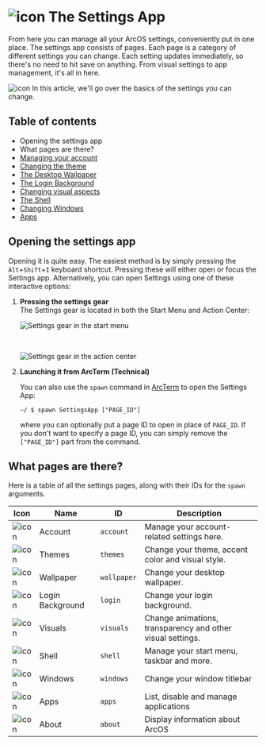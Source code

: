 <h1 class="image-header">
  <img src="#SettingsIcon" alt="icon" />
  <span>
    The Settings App
  </span>
</h1>

From here you can manage all your ArcOS settings, conveniently put in one place. The settings app consists of pages. Each page is a category of different settings you can change. Each setting updates immediately, so there's no need to hit save on anything. From visual settings to app management, it's all in here.

![icon](#InfoIcon) In this article, we'll go over the basics of the settings you can change.

## Table of contents

- Opening the settings app
- What pages are there?
- [Managing your account](@client/help/Settings/account.md)
- [Changing the theme](@client/help/Settings/themes.md)
- [The Desktop Wallpaper](@client/help/Settings/wallpaper.md)
- [The Login Background](@client/help/Settings/login.md)
- [Changing visual aspects](@client/help/Settings/visuals.md)
- [The Shell](@client/help/Settings/shell.md)
- [Changing Windows](@client/help/Settings/windows.md)
- [Apps](@client/help/Settings/apps.md)

## Opening the settings app

Opening it is quite easy. The easiest method is by simply pressing the `Alt`+`Shift`+`I` keyboard shortcut. Pressing these will either open or focus the Settings app. Alternatively, you can open Settings using one of these interactive options:

1. **Pressing the settings gear**
   <br/>
   The Settings gear is located in both the Start Menu and Action Center:
   <br/>

   ![Settings gear in the start menu](@client/help/assets/settings-gear-start-menu.png)

   <br/>

   ![Settings gear in the action center](@client/help/assets/settings-gear-action-center.png)

2. **Launching it from ArcTerm (Technical)**
   <br/>

   You can also use the `spawn` command in [ArcTerm](@client/help/ArcTerm.md) to open the Settings App:

   ```
   ~/ $ spawn SettingsApp ["PAGE_ID"]
   ```

   where you can optionally put a page ID to open in place of `PAGE_ID`. If you don't want to specify a page ID, you can simply remove the `["PAGE_ID"]` part from the command.

## What pages are there?

Here is a table of all the settings pages, along with their IDs for the `spawn` arguments.

| Icon                          | Name             | ID          | Description                                                |
| ----------------------------- | ---------------- | ----------- | ---------------------------------------------------------- |
| ![icon](#AccountIcon)         | Account          | `account`   | Manage your account-related settings here.                 |
| ![icon](#ThemesIcon)          | Themes           | `themes`    | Change your theme, accent color and visual style.          |
| ![icon](#DesktopIcon)         | Wallpaper        | `wallpaper` | Change your desktop wallpaper.                             |
| ![icon](#PasswordIcon)        | Login Background | `login`     | Change your login background.                              |
| ![icon](#PersonalizationIcon) | Visuals          | `visuals`   | Change animations, transparency and other visual settings. |
| ![icon](#TaskbarIcon)         | Shell            | `shell`     | Manage your start menu, taskbar and more.                  |
| ![icon](#WindowSettingsIcon)  | Windows          | `windows`   | Change your window titlebar                                |
| ![icon](#AppsIcon)            | Apps             | `apps`      | List, disable and manage applications                      |
| ![icon](#ReleaseLogo)         | About            | `about`     | Display information about ArcOS                            |
